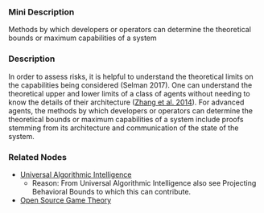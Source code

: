 ### Mini Description

Methods by which developers or operators can determine the theoretical bounds or maximum capabilities of a system

### Description

In order to assess risks, it is helpful to understand the theoretical limits on the capabilities being considered (Selman 2017). One can understand the theoretical upper and lower limits of a class of agents without needing to know the details of their architecture ([Zhang et al. 2014](https://pdfs.semanticscholar.org/530a/1373abd714070cb9b65ab6534216b98512f5.pdf)). For advanced agents, the methods by which developers or operators can determine the theoretical bounds or maximum capabilities of a system include proofs stemming from its architecture and communication of the state of the system.

### Related Nodes

- [Universal Algorithmic Intelligence](/Value_Alignment/Foundations/Foundations_of_Rational_Agency/Universal_Algorithmic_Intelligence/Universal_Algorithmic_Intelligence.md)
	- Reason: From Universal Algorithmic Intelligence also see Projecting Behavioral Bounds to which this can contribute.
- [Open Source Game Theory](/Value_Alignment/Foundations/Consistent_Decision_Making/Decision_Theory/Open_Source_Game_Theory/Open_Source_Game_Theory.md)
